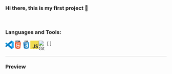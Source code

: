 ### Hi there, this is my first project 👋 
<br />

### Languages and Tools:

<img align="left" alt="Visual Studio Code" width="26px" src="https://raw.githubusercontent.com/github/explore/80688e429a7d4ef2fca1e82350fe8e3517d3494d/topics/visual-studio-code/visual-studio-code.png" />
<img align="left" alt="HTML5" width="26px" src="https://raw.githubusercontent.com/github/explore/80688e429a7d4ef2fca1e82350fe8e3517d3494d/topics/html/html.png" />
[<img align="left" alt="CSS3" width="26px" src="https://raw.githubusercontent.com/github/explore/80688e429a7d4ef2fca1e82350fe8e3517d3494d/topics/css/css.png" />
<img align="left" alt="JavaScript" width="26px" src="https://raw.githubusercontent.com/github/explore/80688e429a7d4ef2fca1e82350fe8e3517d3494d/topics/javascript/javascript.png" />]
<img align="left" alt="Git" width="26px" src="https://c0.klipartz.com/pngpicture/713/558/gratis-png-iconos-de-computadora-pro-git-portable-network-graphics-logo-github-thumbnail.png" />


<br />
<br />

---

### Preview

<!-- [<img align="left" alt="HomePage" width="26px" src="\IMG\HomePage1.png"/>][]
[<img align="left" alt="HomePage" width="26px" src="\IMG\HomePage2.png"" />][]
[<img align="left" alt="Favorites Page" width="26px" src="\IMG\Favorites.png"" />][] -->


